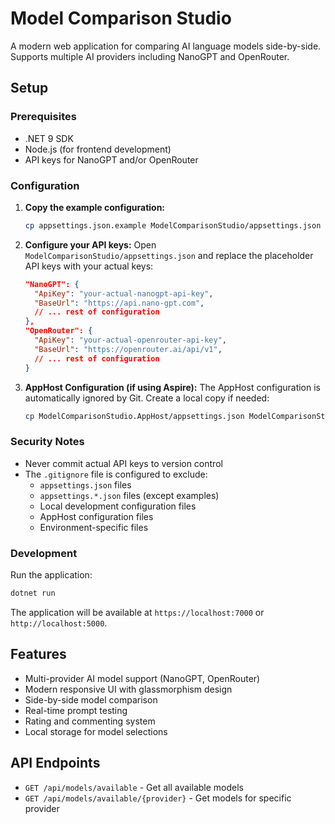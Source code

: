# Model Comparison Studio

A modern web application for comparing AI language models side-by-side. Supports multiple AI providers including NanoGPT and OpenRouter.

## Setup

### Prerequisites
- .NET 9 SDK
- Node.js (for frontend development)
- API keys for NanoGPT and/or OpenRouter

### Configuration

1. **Copy the example configuration:**
   ```bash
   cp appsettings.json.example ModelComparisonStudio/appsettings.json
   ```

2. **Configure your API keys:**
   Open `ModelComparisonStudio/appsettings.json` and replace the placeholder API keys with your actual keys:

   ```json
   "NanoGPT": {
     "ApiKey": "your-actual-nanogpt-api-key",
     "BaseUrl": "https://api.nano-gpt.com",
     // ... rest of configuration
   },
   "OpenRouter": {
     "ApiKey": "your-actual-openrouter-api-key",
     "BaseUrl": "https://openrouter.ai/api/v1",
     // ... rest of configuration
   }
   ```

3. **AppHost Configuration (if using Aspire):**
   The AppHost configuration is automatically ignored by Git. Create a local copy if needed:
   ```bash
   cp ModelComparisonStudio.AppHost/appsettings.json ModelComparisonStudio.AppHost/appsettings.Development.json
   ```

### Security Notes

- Never commit actual API keys to version control
- The `.gitignore` file is configured to exclude:
  - `appsettings.json` files
  - `appsettings.*.json` files (except examples)
  - Local development configuration files
  - AppHost configuration files
  - Environment-specific files

### Development

Run the application:
```bash
dotnet run
```

The application will be available at `https://localhost:7000` or `http://localhost:5000`.

## Features

- Multi-provider AI model support (NanoGPT, OpenRouter)
- Modern responsive UI with glassmorphism design
- Side-by-side model comparison
- Real-time prompt testing
- Rating and commenting system
- Local storage for model selections

## API Endpoints

- `GET /api/models/available` - Get all available models
- `GET /api/models/available/{provider}` - Get models for specific provider